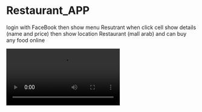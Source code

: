 # Restaurant_APP
login with FaceBook then show menu Resutrant when click cell show details (name and price) then show location Restaurant (mall arab) and can buy any food online 


![alt-text](https://thumbs.gfycat.com/WavyGrimyIsopod-mobile.mp4)
